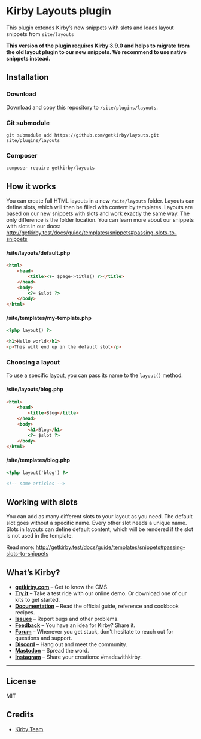 # Kirby Layouts plugin

This plugin extends Kirby’s new snippets with slots and loads layout snippets from `site/layouts`

**This version of the plugin requires Kirby 3.9.0 and helps to migrate from the old layout plugin to our new snippets. We recommend to use native snippets instead.**

## Installation

### Download

Download and copy this repository to `/site/plugins/layouts`.

### Git submodule

```
git submodule add https://github.com/getkirby/layouts.git site/plugins/layouts
```

### Composer

```
composer require getkirby/layouts
```

## How it works

You can create full HTML layouts in a new `/site/layouts` folder. Layouts can define slots, which will then be filled with content by templates. Layouts are based on our new snippets with slots and work exactly the same way. The only difference is the folder location. You can learn more about our snippets with slots in our docs: http://getkirby.test/docs/guide/templates/snippets#passing-slots-to-snippets

#### /site/layouts/default.php

```html
<html>
	<head>
		<title><?= $page->title() ?></title>
	</head>
	<body>
		<?= $slot ?>
	</body>
</html>
```

#### /site/templates/my-template.php

```html
<?php layout() ?>

<h1>Hello world</h1>
<p>This will end up in the default slot</p>
```

### Choosing a layout

To use a specific layout, you can pass its name to the `layout()` method.

#### /site/layouts/blog.php

```html
<html>
	<head>
		<title>Blog</title>
	</head>
	<body>
		<h1>Blog</h1>
		<?= $slot ?>
	</body>
</html>
```

#### /site/templates/blog.php

```html
<?php layout('blog') ?>

<!-- some articles -->
```

## Working with slots

You can add as many different slots to your layout as you need. The default slot goes without a specific name. Every other slot needs a unique name. Slots in layouts can define default content, which will be rendered if the slot is not used in the template.

Read more: http://getkirby.test/docs/guide/templates/snippets#passing-slots-to-snippets

## What’s Kirby?

- **[getkirby.com](https://getkirby.com)** – Get to know the CMS.
- **[Try it](https://getkirby.com/try)** – Take a test ride with our online demo. Or download one of our kits to get started.
- **[Documentation](https://getkirby.com/docs/guide)** – Read the official guide, reference and cookbook recipes.
- **[Issues](https://github.com/getkirby/kirby/issues)** – Report bugs and other problems.
- **[Feedback](https://feedback.getkirby.com)** – You have an idea for Kirby? Share it.
- **[Forum](https://forum.getkirby.com)** – Whenever you get stuck, don't hesitate to reach out for questions and support.
- **[Discord](https://chat.getkirby.com)** – Hang out and meet the community.
- **[Mastodon](https://mastodon.social/@getkirby)** – Spread the word.
- **[Instagram](https://www.instagram.com/getkirby/)** – Share your creations: #madewithkirby.

---

## License

MIT

## Credits

- [Kirby Team](https://getkirby.com)
